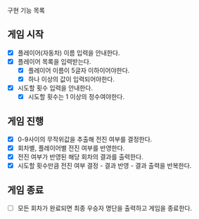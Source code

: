 구현 기능 목록

## 게임 시작
- [X] 플레이어(자동차) 이름 입력을 안내한다.
- [X] 플레이어 목록을 입력받는다.
  - [X] 플레이어 이름이 5글자 이하이어야한다.
  - [X] 하나 이상의 값이 입력되어야한다.
- [X] 시도할 횟수 입력을 안내한다.
  - [X] 시도할 횟수는 1 이상의 정수여야한다.

## 게임 진행
- [X] 0-9사이의 무작위값을 추출해 전진 여부를 결정한다.
- [X] 회차별, 플레이어별 전진 여부를 반영한다.
- [X] 전진 여부가 반영된 해당 회차의 결과를 출력한다.
- [X] 시도할 횟수만큼 전진 여부 결정 - 결과 반영 - 결과 출력을 반복한다.

## 게임 종료
- [ ] 모든 회차가 완료되면 최종 우승자 명단을 출력하고 게임을 종료한다.
